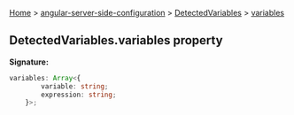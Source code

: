 [Home](./index) &gt; [angular-server-side-configuration](./angular-server-side-configuration.md) &gt; [DetectedVariables](./angular-server-side-configuration.detectedvariables.md) &gt; [variables](./angular-server-side-configuration.detectedvariables.variables.md)

## DetectedVariables.variables property

<b>Signature:</b>

```typescript
variables: Array<{
        variable: string;
        expression: string;
    }>;
```
